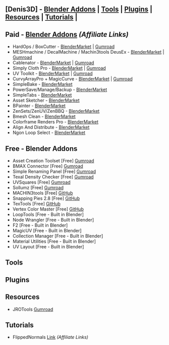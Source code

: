 ## [Denis3D] - [Blender Addons](#blender) | [Tools](#tools) | [Plugins](#plugins) | [Resources](#resources) | [Tutorials](#tutorials) |

<a name="blender"></a>
## Paid - [Blender Addons](https://blendermarket.com/?ref=378) *(Affiliate Links)*

- HardOps / BoxCutter - [BlenderMarket](https://blendermarket.com/creators/teamc?ref=378) |  [Gumroad](https://gumroad.com/a/30282867)
- MESHmachine / DecalMachine / Machin3tools DeusEx - [BlenderMarket](https://blendermarket.com/creators/machin3?ref=378) | [Gumroad](https://gumroad.com/a/147723379)
- Cablenator - [BlenderMarket](https://blendermarket.com/creators/sergey-kritskiy?ref=378) | [Gumroad](https://gumroad.com/a/875435123/oNtwv)
- Simply Cloth Pro - [BlenderMarket](https://blendermarket.com/creators/vjaceslavt?ref=378) | [Gumroad](https://gumroad.com/a/531502195)
- UV Toolkit - [BlenderMarket](https://blendermarket.com/creators/alexdev?ref=378) | [Gumroad](https://gumroad.com/a/447616115)
- CurvyArrayPro + MagicCurve - [BlenderMarket](https://blendermarket.com/creators/jobweek?ref=378) | [Gumroad](https://gumroad.com/a/941626483)
- SimpleBake - [BlenderMarket](https://blendermarket.com/creators/haughtygrayalien?ref=378)
- PowerSave/Manage/Backup - [BlenderMarket](https://blendermarket.com/creators/bonjorno7?ref=378)
- SimpleTabs - [BlenderMarket](https://blendermarket.com/products/simple-tabs)
- Asset Sketcher - [BlenderMarket](https://blendermarket.com/creators/ndee?ref=378)
- BPainter - [BlenderMarket](https://blendermarket.com/creators/ndee?ref=378)
- ZenSets/ZenUV/ZenBBQ - [BlenderMarket](https://blendermarket.com/creators/sergey-tyapkin?ref=378)
- Bmesh Clean - [BlenderMarket](https://blendermarket.com/creators/andrew_d_shop?ref=378)
- Colorframe Renders Pro - [BlenderMarket](https://blendermarket.com/products/colorframe-renders-pro?ref=378)
- Align And Distribute - [BlenderMarket](https://blendermarket.com/products/align-and-distribute?ref=378)
- Ngon Loop Select - [BlenderMarket](https://blendermarket.com/products/ngon-loop-select?ref=378)

## Free - Blender Addons

- Asset Creation Toolset [Free] [Gumroad](https://gumroad.com/l/hPXIh)
- BMAX Connector [Free] [Gumroad](https://gumroad.com/l/B2MAX)
- Simple Renaming Panel [Free] [Gumroad](https://gumroad.com/l/simple_renaming_panel)
- Texal Density Checker [Free] [Gumroad](https://gumroad.com/l/CEIOR)
- UVSquares [Free] [Gumroad](https://github.com/Radivarig/UvSquares)
- Sollumz [Free] [Gumroad](https://github.com/Skylumz/Sollumz)
- MACHIN3tools [Free] [GitHub](https://github.com/machin3io/MACHIN3tools)
- Snapping Pies 2.8 [Free] [GitHub](https://github.com/mx1001/power_snapping_pies)
- TexTools [Free] [GitHub](https://github.com/SavMartin/TexTools-Blender)
- Vertex Color Master [Free] [GitHub](https://github.com/andyp123/blender_vertex_color_master)
- LoopTools [Free - Built in Blender]  
- Node Wrangler [Free - Built in Blender] 
- F2 [Free - Built in Blender] 
- MagicUV [Free - Built in Blender] 
- Collection Manager [Free - Built in Blender]
- Material Utilities [Free - Built in Blender]
- UV Layout [Free - Built in Blender]

<a name="tools"></a>
## Tools

<a name="plugins"></a>
## Plugins

<a name="resources"></a>
## Resources

- JROTools [Gumroad](https://gumroad.com/a/8524915)

<a name="tutorials"></a>
## Tutorials

- FlippedNormals [Link](https://flippednormals.com/ref/denis3d/) *(Affiliate Links)*
